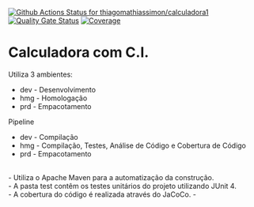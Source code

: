 [![Github Actions Status for
thiagomathiassimon/calculadora1](https://github.com/thiagomathiassimon/calculadora1/workflows/Integracao_Continua_de_Java_com_Maven/badge.svg)](https://github.com/thiagomathiassimon/calculadora1/actions)
[![Quality Gate Status](https://sonarcloud.io/api/project_badges/measure?project=thiagomathiassimon_calculadora1&metric=alert_status)](https://sonarcloud.io/summary/new_code?id=thiagomathiassimon_calculadora1)
[![Coverage](https://sonarcloud.io/api/project_badges/measure?project=thiagomathiassimon_calculadora1&metric=coverage)](https://sonarcloud.io/component_measures?id=thiagomathiassimon_calculadora1&metric=coverage)

# Calculadora com C.I.
Utiliza 3 ambientes:
- dev - Desenvolvimento
- hmg - Homologação
- prd - Empacotamento

Pipeline
- dev - Compilação
- hmg - Compilação, Testes, Análise de Código e Cobertura de Código
- prd - Empacotamento

<br>
- Utiliza o Apache Maven para a automatização da construção.
<br>
- A pasta test contêm os testes unitários do projeto utilizando JUnit 4.
<br>
- A cobertura do código é realizada através do JaCoCo.
- <br>
